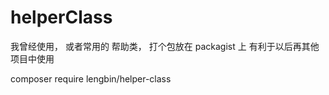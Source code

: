# helperClass
我曾经使用， 或者常用的 帮助类，
打个包放在 packagist 上
有利于以后再其他项目中使用

composer require lengbin/helper-class


